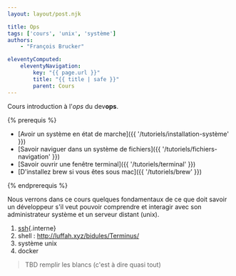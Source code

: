```yaml
---
layout: layout/post.njk

title: Ops
tags: ['cours', 'unix', 'système']
authors:
    - "François Brucker"

eleventyComputed:
    eleventyNavigation:
        key: "{{ page.url }}"
        title: "{{ title | safe }}"
        parent: Cours
---
```


<!-- début résumé -->

Cours introduction à l'*ops* du dev**ops**.

<!-- fin résumé -->
{% prerequis %}

* [Avoir un système en état de marche]({{ '/tutoriels/installation-système'  }})
* [Savoir naviguer dans un système de fichiers]({{ '/tutoriels/fichiers-navigation'  }})
* [Savoir ouvrir une fenêtre terminal]({{ '/tutoriels/terminal'   }})
* [D'installez brew si vous êtes sous mac]({{ '/tutoriels/brew'   }})

{% endprerequis %}

Nous verrons dans ce cours quelques fondamentaux de ce que doit savoir un développeur s'il veut pouvoir comprendre et interagir avec son administrateur système et un serveur distant (unix).

1. [ssh](./ssh){.interne}
2. shell : <http://luffah.xyz/bidules/Terminus/>
3. système unix
4. docker

> TBD remplir les blancs (c'est à dire quasi tout)
